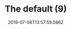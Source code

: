 ---
title: The default (9)
date: 2019-07-08T13:57:59.086Z
year: 2019
dateCreated: 2019-01-01
tags:
  - painting
  - theDefault
coverImage: /images/uploads/iriee_zamble-the_default-09.jpg
material: Acrylic on canvas
dimensions: 50 x 35 cm
---